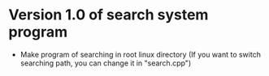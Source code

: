 # Version 1.0 of search system program

- Make program of searching in root linux directory 
(If you want to switch searching path, you can change it in "search.cpp")